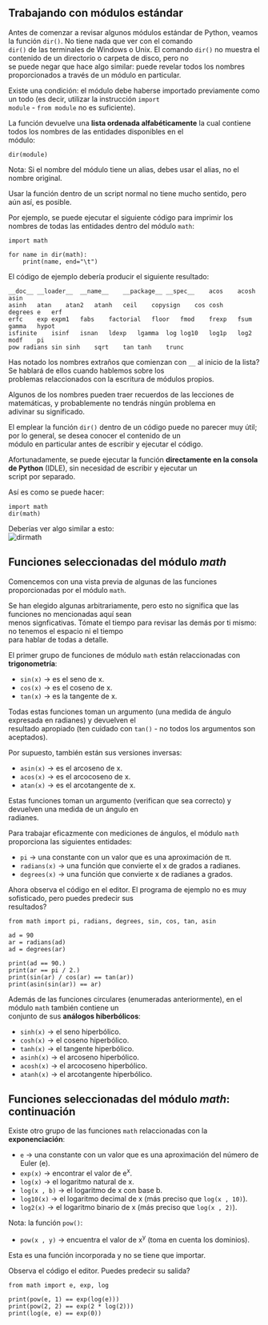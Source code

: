 ## **Trabajando con módulos estándar**  
  
Antes de comenzar a revisar algunos módulos estándar de Python, veamos la función ```dir()```. No tiene nada que ver con el comando  
```dir()``` de las terminales de Windows o Unix. El comando ```dir()``` no muestra el contenido de un directorio o carpeta de disco, pero no  
se puede negar que hace algo similar: puede revelar todos los nombres proporcionados a través de un módulo en particular.  
  
Existe una condición: el módulo debe haberse importado previamente como un todo (es decir, utilizar la instrucción ```import```  
```module``` - ```from module``` no es suficiente).  
  
La función devuelve una **lista ordenada alfabéticamente** la cual contiene todos los nombres de las entidades disponibles en el  
módulo:  
```
dir(module)
```  
  
Nota: Si el nombre del módulo tiene un alias, debes usar el alias, no el nombre original.  
  
Usar la función dentro de un script normal no tiene mucho sentido, pero aún así, es posible.  
  
Por ejemplo, se puede ejecutar el siguiente código para imprimir los nombres de todas las entidades dentro del módulo ```math```:  
```
import math  
  
for name in dir(math):  
    print(name, end="\t")
```  
  
El código de ejemplo debería producir el siguiente resultado:  
```
__doc__ __loader__  __name__    __package__ __spec__    acos    acosh   asin  
asinh   atan    atan2   atanh   ceil    copysign    cos cosh    degrees e   erf  
erfc    exp expm1   fabs    factorial   floor   fmod    frexp   fsum    gamma   hypot  
isfinite    isinf   isnan   ldexp   lgamma  log log10   log1p   log2    modf    pi  
pow radians sin sinh    sqrt    tan tanh    trunc
```  
  
Has notado los nombres extraños que comienzan con ```__``` al inicio de la lista? Se hablará de ellos cuando hablemos sobre los  
problemas relaccionados con la escritura de módulos propios.  
  
Algunos de los nombres pueden traer recuerdos de las lecciones de matemáticas, y probablemente no tendrás ningún problema en  
adivinar su significado.  
  
El emplear la función ```dir()``` dentro de un código puede no parecer muy útil; por lo general, se desea conocer el contenido de un  
módulo en particular antes de escribir y ejecutar el código.  
  
Afortunadamente, se puede ejecutar la función **directamente en la consola de Python** (IDLE), sin necesidad de escribir y ejecutar un  
script por separado.  
  
Así es como se puede hacer:  
```
import math
dir(math)
```  
  
Deberías ver algo similar a esto:  
![dirmath](../img/dirmath.jpg)  
  
  
## **Funciones seleccionadas del módulo *math***  
  
Comencemos con una vista previa de algunas de las funciones proporcionadas por el módulo ```math```.  
  
Se han elegido algunas arbitrariamente, pero esto no significa que las funciones no mencionadas aquí sean  
menos signficativas. Tómate el tiempo para revisar las demás por ti mismo: no tenemos el espacio ni el tiempo  
para hablar de todas a detalle.  
  
El primer grupo de funciones de módulo ```math``` están relaccionadas con **trigonometría**:  
  
- ```sin(x)``` -> es el seno de x.
- ```cos(x)``` -> es el coseno de x.
- ```tan(x)``` -> es la tangente de x.  
  
Todas estas funciones toman un argumento (una medida de ángulo expresada en radianes) y devuelven el  
resultado apropiado (ten cuidado con ```tan()``` - no todos los argumentos son aceptados).  
  
Por supuesto, también están sus versiones inversas:  
  
- ```asin(x)``` -> es el arcoseno de x.
- ```acos(x)``` -> es el arcocoseno de x.
- ```atan(x)``` -> es el arcotangente de x.  
  
Estas funciones toman un argumento (verifican que sea correcto) y devuelven una medida de un ángulo en  
radianes.  
  
  
Para trabajar eficazmente con mediciones de ángulos, el módulo ```math``` proporciona las siguientes entidades:  
  
- ```pi``` -> una constante con un valor que es una aproximación de π.
- ```radians(x)``` -> una función que convierte el x de grados a radianes.
- ```degrees(x)``` -> una función que convierte x de radianes a grados.  
  
  
Ahora observa el código en el editor. El programa de ejemplo no es muy sofisticado, pero puedes predecir sus  
resultados?  
  
```
from math import pi, radians, degrees, sin, cos, tan, asin

ad = 90
ar = radians(ad)
ad = degrees(ar)

print(ad == 90.)
print(ar == pi / 2.)
print(sin(ar) / cos(ar) == tan(ar))
print(asin(sin(ar)) == ar)
```
  
Además de las funciones circulares (enumeradas anteriormente), en el módulo ```math``` también contiene un  
conjunto de sus **análogos hiberbólicos**:  
  
- ```sinh(x)``` -> el seno hiperbólico.
- ```cosh(x)``` -> el coseno hiperbólico.
- ```tanh(x)``` -> el tangente hiperbólico.
- ```asinh(x)``` -> el arcoseno hiperbólico.
- ```acosh(x)``` -> el arcocoseno hiperbólico.
- ```atanh(x)``` -> el arcotangente hiperbólico.  
  
  
## **Funciones seleccionadas del módulo *math*: continuación**  
  
Existe otro grupo de las funciones ```math``` relaccionadas con la **exponenciación**:  
  
- ```e``` -> una constante con un valor que es una aproximación del número de Euler (e).
- ```exp(x)``` -> encontrar el valor de e<sup>x</sup>.
- ```log(x)``` -> el logaritmo natural de x.
- ```log(x , b)``` -> el logaritmo de x con base b.
- ```log10(x)``` -> el logaritmo decimal de x (más preciso que ```log(x , 10)```).
- ```log2(x)``` -> el logaritmo binario de x (más preciso que ```log(x , 2)```).  
  
  
Nota: la función ```pow()```:  
  
- ```pow(x , y)``` -> encuentra el valor de x<sup>y</sup> (toma en cuenta los dominios).  
  
Esta es una función incorporada y no se tiene que importar.  
  
Observa el código el editor. Puedes predecir su salida?  
```
from math import e, exp, log

print(pow(e, 1) == exp(log(e)))
print(pow(2, 2) == exp(2 * log(2)))
print(log(e, e) == exp(0))
```  
  
